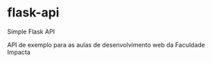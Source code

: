 # flask-api
Simple Flask API

API de exemplo para as aulas de desenvolvimento web da Faculdade Impacta
